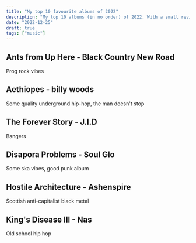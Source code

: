 ```yaml
---
title: "My top 10 favourite albums of 2022"
description: "My top 10 albums (in no order) of 2022. With a small review, I have no clue what I'm talking about though."
date: "2022-12-25"
draft: true
tags: ["music"]
---
```


## Ants from Up Here - Black Country New Road

Prog rock vibes

## Aethiopes - billy woods

Some quality underground hip-hop, the man doesn't stop

## The Forever Story - J.I.D

Bangers

## Disapora Problems - Soul Glo

Some ska vibes, good punk album

## Hostile Architecture - Ashenspire

Scottish anti-capitalist black metal

## King's Disease III - Nas

Old school hip hop
